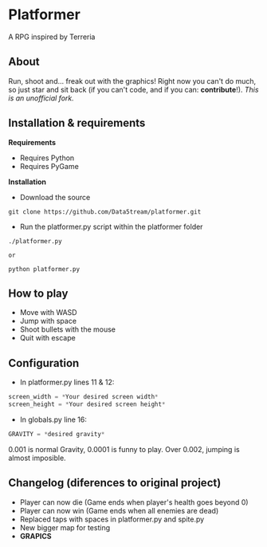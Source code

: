 Platformer
===

A RPG inspired by Terreria

About
---
Run, shoot and... freak out with the graphics!
Right now you can't do much, so just star and sit back (if you can't code, and if you can: **contribute**!).
*This is an unofficial fork.*

Installation & requirements
---

**Requirements**

* Requires Python
* Requires PyGame

**Installation**

* Download the source

```shell
git clone https://github.com/Data5tream/platformer.git
```
    
* Run the platformer.py script within the platformer folder

```shell
./platformer.py
```
    or
    
```shell
python platformer.py
```

How to play
---
* Move with WASD
* Jump with space
* Shoot bullets with the mouse
* Quit with escape

Configuration
---
	
* In platformer.py lines 11 & 12:

```python
screen_width = *Your desired screen width*
screen_height = *Your desired screen height*
```

* In globals.py line 16:

```python
GRAVITY = *desired gravity*
```
    
0.001 is normal Gravity, 0.0001 is funny to play. Over 0.002, jumping is almost imposible.
    
Changelog (diferences to original project)
---

* Player can now die (Game ends when player's health goes beyond 0)
* Player can now win (Game ends when all enemies are dead)
* Replaced taps with spaces in platformer.py and spite.py
* New bigger map for testing
* **GRAPICS**